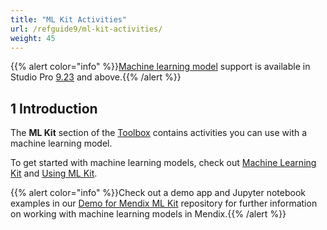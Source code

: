 ```yaml
---
title: "ML Kit Activities"
url: /refguide9/ml-kit-activities/
weight: 45
---
```

{{% alert color="info" %}}[Machine learning model](/refguide9/machine-learning-kit/) support is available in Studio Pro [9.23](/releasenotes/studio-pro/9.23/) and above.{{% /alert %}}

## 1 Introduction

The **ML Kit** section of the [Toolbox](/refguide9/view-menu/#toolbox) contains activities you can use with a machine learning model.

To get started with machine learning models, check out [Machine Learning Kit](/refguide9/machine-learning-kit/) and [Using ML Kit](/refguide9/machine-learning-kit/using-ml-kit/).

{{% alert color="info" %}}Check out a demo app and Jupyter notebook examples in our [Demo for Mendix ML Kit](https://github.com/mendix/mlkit-example-app) repository for further information on working with machine learning models in Mendix.{{% /alert %}}
